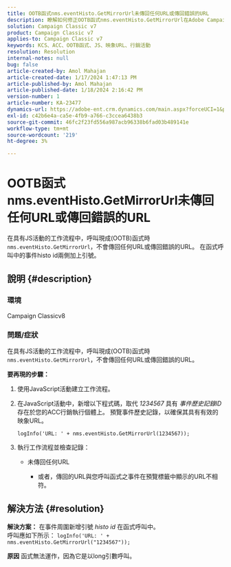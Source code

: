```yaml
---
title: OOTB函式nms.eventHisto.GetMirrorUrl未傳回任何URL或傳回錯誤的URL
description: 瞭解如何修正OOTB函式nms.eventHisto.GetMirrorUrl在Adobe Campaign Classic中未傳回任何URL的問題。
solution: Campaign Classic v7
product: Campaign Classic v7
applies-to: Campaign Classic v7
keywords: KCS、ACC、OOTB函式、JS、映象URL、行銷活動
resolution: Resolution
internal-notes: null
bug: false
article-created-by: Amol Mahajan
article-created-date: 1/17/2024 1:47:13 PM
article-published-by: Amol Mahajan
article-published-date: 1/18/2024 2:16:42 PM
version-number: 1
article-number: KA-23477
dynamics-url: https://adobe-ent.crm.dynamics.com/main.aspx?forceUCI=1&pagetype=entityrecord&etn=knowledgearticle&id=abb008e9-3eb5-ee11-a569-6045bd006295
exl-id: c42b6e4a-ca5e-4fb9-a766-c3ccea6438b3
source-git-commit: 46fc2f23fd556a987acb96338b6fad03b489141e
workflow-type: tm+mt
source-wordcount: '219'
ht-degree: 3%

---
```


# OOTB函式nms.eventHisto.GetMirrorUrl未傳回任何URL或傳回錯誤的URL


在具有JS活動的工作流程中，呼叫現成(OOTB)函式時 `nms.eventHisto.GetMirrorUrl`，不會傳回任何URL或傳回錯誤的URL。 在函式呼叫中的事件histo id兩側加上引號。

## 說明 {#description}


### <b>環境</b>

Campaign Classicv8



### <b>問題/症狀</b>

在具有JS活動的工作流程中，呼叫現成(OOTB)函式時 `nms.eventHisto.GetMirrorUrl`，不會傳回任何URL或傳回錯誤的URL。

<b>要再現的步驟：</b>

1. 使用JavaScript活動建立工作流程。


2. 在JavaScript活動中，新增以下程式碼，取代 *1234567* 具有 *事件歷史記錄ID* 存在於您的ACC行銷執行個體上。 預覽事件歷史記錄，以確保其具有有效的映象URL。



   `logInfo('URL: ' + nms.eventHisto.GetMirrorUrl(1234567));`


3. 執行工作流程並檢查記錄：

   - 未傳回任何URL




      - 或者，傳回的URL與您呼叫函式之事件在預覽標籤中顯示的URL不相符。



## 解決方法 {#resolution}

<b>解決方案：</b>
在事件周圍新增引號 *histo id* 在函式呼叫中。
<br>呼叫應如下所示：
`logInfo('URL: ' + nms.eventHisto.GetMirrorUrl("1234567"));`

<b>原因</b>
函式無法運作，因為它是以long引數呼叫。
